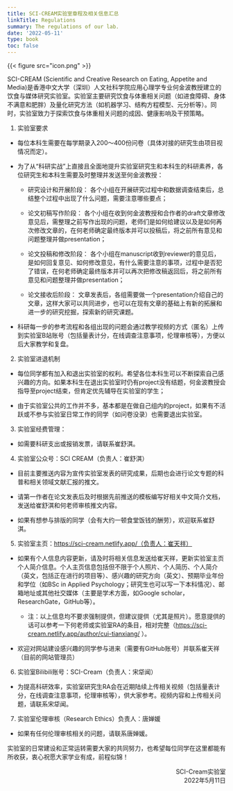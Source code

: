 ```yaml
---
title: SCI-CREAM实验室章程及相关信息汇总
linkTitle: Regulations
summary: The regulations of our lab.
date: '2022-05-11'
type: book
toc: false
---
```


{{< figure src="icon.png" >}}

SCI-CREAM (Scientific and Creative Research on Eating, Appetite and Media)是香港中文大学（深圳）人文社科学院应用心理学专业何金波教授建立的饮食与媒体研究实验室。实验室主要研究饮食与体重相关问题（如进食障碍、身体不满意和肥胖）及量化研究方法（如机器学习、结构方程模型、元分析等）。同时，实验室致力于探索饮食与体重相关问题的成因、健康影响及干预策略。
 

1. 实验室要求

  - 每位本科生需要在每学期录入200～400份问卷（具体对接的研究生由项目视情况而定）。
  
  - 为了从“科研实战”上直接且全面地提升实验室研究生和本科生的科研素养，各位研究生和本科生需要及时整理并发送至何金波教授：
  
    - 研究设计和开展阶段： 各个小组在开展研究过程中和数据调查结束后，总结整个过程中出现了什么问题，需要注意哪些要点；
    
    - 论文初稿写作阶段： 各个小组在收到何金波教授和合作者的draft文章修改意见后，需整理之前写作出现的问题，老师们是如何给建议以及是如何再次修改文章的，在何老师确定最终版本并可以投稿后，将之前所有意见和问题整理并做presentation；
    
    - 论文投稿和修改阶段： 各个小组在manuscript收到reviewer的意见后，是如何回复意见、如何修改意见，有什么需要注意的事项，过程中是否犯了错误，在何老师确定最终版本并可以再次把修改稿返回后，将之前所有意见和问题整理并做presentation；
    
    - 论文接收后阶段： 文章发表后，各组需要做一个presentation介绍自己的文章，这样大家可以共同进步，也可以在现有文章的基础上有新的拓展和进一步的研究挖掘，探索新的研究课题。
    
  - 科研每一步的参考流程和各组出现的问题会通过教学视频的方式（匿名）上传到实验室B站账号（包括量表计分，在线调查注意事项，伦理审核等），方便以后大家教学和复盘。

2. 实验室进退机制

  - 每位同学都有加入和退出实验室的权利。希望各位本科生可以不断探索自己感兴趣的方向。如果本科生在退出实验室时仍有project没有结题，何金波教授会指导至project结束，但肯定优先辅导在实验室的学生；
  
  - 由于实验室公共的工作并不多，基本都是在做自己组内的project，如果有不活跃或不参与实验室日常工作的同学（如问卷没录）也需要退出实验室。


3. 实验室经费管理：

  - 如需要科研支出或报销发票，请联系崔舒淇。


4. 实验室公众号：SCI CREAM（负责人：崔舒淇）

  - 目前主要推送内容为宣传实验室发表的研究成果，后期也会进行论文专题的科普和相关领域文献汇报的推文。
  
  - 请第一作者在论文发表后及时根据先前推送的模板编写好相关中文简介文档，发送给崔舒淇和何老师审核推文内容。
  
  - 如果有想参与排版的同学（会有大约一顿食堂饭钱的酬劳），欢迎联系崔舒淇。
 
5. 实验室主页：https://sci-cream.netlify.app/（负责人：崔天祥）

  - 如果有个人信息内容更新，请及时将相关信息发送给崔天祥，更新实验室主页个人简介信息。个人主页信息包括但不限于个人照片、个人简历、个人简介（英文，包括正在进行的项目等）、感兴趣的研究方向（英文）、预期毕业年份和学位（如BSc in Applied Psychology；研究生也可以写一下本科情况）、邮箱地址或其他社交媒体（主要是学术方面，如Google scholar，ResearchGate，GitHub等）。
  
    - 注：以上信息均不要求强制提供，但建议提供（尤其是照片）。愿意提供的话可以参考一下何老师或实验室RA的条目，相对完整（https://sci-cream.netlify.app/author/cui-tianxiang/ ）。
  
  - 欢迎对网站建设感兴趣的同学参与进来（需要有GitHub账号）并联系崔天祥（目前的网站管理员）

6. 实验室Bilibili账号：SCI-Cream（负责人：宋牮闻）

  - 为提高科研效率，实验室研究生RA会在近期陆续上传相关视频（包括量表计分，在线调查注意事项，伦理审核等），供大家参考。视频内容和上传相关问题，请联系宋牮闻。

7. 实验室伦理审核（Research Ethics）负责人：唐婵媛

  - 如果有任何伦理审核相关的问题，请联系唐婵媛。


实验室的日常建设和正常运转需要大家的共同努力，也希望每位同学在这里都能有所收获，衷心祝愿大家学业有成，前程似锦！


<div align="right">SCI-Cream实验室</div>
<div align="right">2022年5月11日</div>

